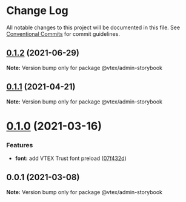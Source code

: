 # Change Log

All notable changes to this project will be documented in this file.
See [Conventional Commits](https://conventionalcommits.org) for commit guidelines.

## [0.1.2](https://github.com/vtex/onda/compare/@vtex/admin-storybook@0.1.1...@vtex/admin-storybook@0.1.2) (2021-06-29)

**Note:** Version bump only for package @vtex/admin-storybook





## [0.1.1](https://github.com/vtex/onda/compare/@vtex/admin-storybook@0.1.0...@vtex/admin-storybook@0.1.1) (2021-04-21)

**Note:** Version bump only for package @vtex/admin-storybook





# [0.1.0](https://github.com/vtex/onda/compare/@vtex/admin-storybook@0.0.1...@vtex/admin-storybook@0.1.0) (2021-03-16)


### Features

* **font:** add VTEX Trust font preload ([07f432d](https://github.com/vtex/onda/commit/07f432d8c6f74e8af4de6d5ca5f188466480f567))





## 0.0.1 (2021-03-08)

**Note:** Version bump only for package @vtex/admin-storybook
